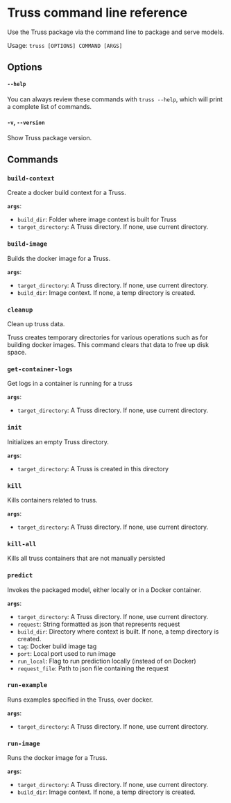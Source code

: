 # Truss command line reference

Use the Truss package via the command line to package and serve models.

Usage: `truss [OPTIONS] COMMAND [ARGS]`

## Options

#### `--help`

You can always review these commands with `truss --help`, which will print a complete list of commands.

#### `-v`, `--version`

Show Truss package version.

## Commands

### `build-context`

Create a docker build context for a Truss.

**`args`**:

* `build_dir`: Folder where image context is built for Truss
* `target_directory`: A Truss directory. If none, use current directory.

### `build-image`

Builds the docker image for a Truss.

**`args`**:

* `target_directory`: A Truss directory. If none, use current directory.
* `build_dir`: Image context. If none, a temp directory is created.

### `cleanup`

Clean up truss data.

Truss creates temporary directories for various operations
such as for building docker images. This command clears
that data to free up disk space.

### `get-container-logs`

Get logs in a container is running for a truss

**`args`**:

* `target_directory`: A Truss directory. If none, use current directory.

### `init`

Initializes an empty Truss directory.

**`args`**:

* `target_directory`: A Truss is created in this directory

### `kill`

Kills containers related to truss.

**`args`**:

* `target_directory`: A Truss directory. If none, use current directory.

### `kill-all`

Kills all truss containers that are not manually persisted

### `predict`

Invokes the packaged model, either locally or in a Docker container.

**`args`**:

* `target_directory`: A Truss directory. If none, use current directory.
* `request`: String formatted as json that represents request
* `build_dir`: Directory where context is built. If none, a temp directory is created.
* `tag`: Docker build image tag
* `port`: Local port used to run image
* `run_local`: Flag to run prediction locally (instead of on Docker)
* `request_file`: Path to json file containing the request

### `run-example`

Runs examples specified in the Truss, over docker.

**`args`**:

* `target_directory`: A Truss directory. If none, use current directory.

### `run-image`

Runs the docker image for a Truss.

**`args`**:

* `target_directory`: A Truss directory. If none, use current directory.
* `build_dir`: Image context. If none, a temp directory is created.
